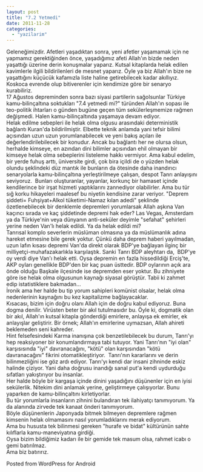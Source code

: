 ```yaml
---
layout: post
title: "7.2 Yetmedi"
date: 2011-11-28
categories: 
  - "yazilarim"
---
```


Geleneğimizdir. Afetleri yaşadıktan sonra, yeni afetler yaşamamak için ne yapmamız gerektiğinden önce, yaşadığımız afeti Allah'ın bizde neden yaşattığı üzerine derin konuşmalar yaparız. Kutsal kitaplarda helak edilen kavimlerle ilgili bildirilenleri de mesnet yaparız. Öyle ya biz Allah'ın bize ne yaşattığını küçücük kafamızla liste haline getirebilecek kadar akıllıyız. Koskoca evrende olup bitiverenler için kendimize göre bir senaryo kurabiliriz.  
17 Ağustos depreminden sonra bazı siyasi partilerin sağolsunlar Türkiye kamu-bilinçaltına soktukları "7.4 yetmedi mi?" türünden Allah'ın sopası ile teo-politik ihtarları o günden bugüne geçen tüm sekülerleşmemize rağmen değişmedi. Halen kamu-bilinçaltında yaşamaya devam ediyor.  
Helak edilme sebepleri ile helak olma olgusu arasındaki deterministik bağlantı Kuran'da bildirilmiştir. Elbette teknik anlamda yani tefsir bilimi açısından uzun uzun yorumlanabilecek ve yeni bakış açıları ile değerlendirilebilecek bir konudur. Ancak bu bağlantı her ne olursa olsun, herhalde kimseye, en azından dini bilimler açısından ehil olmayan bir kimseye helak olma sebeplerini listeleme hakkı vermiyor. Ama kabul edelim, bir yerde fuhuş arttı, üniversite girdi, çok bira içildi de o yüzden helak olundu şeklindeki düz mantık ile bunların da ötesinde daha inandırıcı senaryolarla kamu-bilinçaltına yerleştirilmeye çalışan, despot Tanrı anlayışını seviyoruz.  Bunları oluşturanlar, yayanlar, korkunç bir hamaset içinde kendilerince bir irşat hizmeti yaptıklarını zannediyor olabilirler. Ama bu tür sığ korku hikayeleri maalesef bu niyetin kendisine zarar veriyor. "Deprem şiddeti= Fuhşiyat+Alkol tüketimi-Namaz kılan adedi" şeklinde özetlenebilecek bir denklemle depremleri yorumlarsak Allah aşkına Van kaçıncı sırada ve kaç şiddetinde depremi hak eder? Las Vegas, Amsterdam ya da Türkiye'nin veya dünyanın anti-seküler deyimle "sefahat" şehirleri yerine neden Van'lı helak edildi. Ya da helak edildi mi?  
Tanrısal komplo severlerin müslüman olmasına ya da müslümanlık adına hareket etmesine bile gerek yoktur. Çünkü daha deprem haberi yayılmadan, uzun lafın kısası depremi Van'da direkt olarak BDP'ye bağlayan ilginç bir milliyetçi-muhafazakarlıkla karşılaştık. Sanki Tanrı BDP aleyhtarı da,  BDP'ye oy verdi diye Van'ı helak etti. Oysa depremin en fazla hissedildiği Erciş'te, AKP oyları genellikle BDP'den bir kaç puan üsttedir. BDP oylarının açık ara önde olduğu Başkale ilçesinde ise depremden eser yoktur. Bu zihniyete göre ise helak olma olgusunun kaynağı siyasal görüştür. Tabii ki zahmet edip istatistiklere bakmadan...  
İronik ama her halde bu tip yorum sahipleri komünist olsalar, helak olma nedenlerinin kaynağını bu kez kapitalizme bağlayacaklar.  
Kısacası, bizim için doğru olanı Allah için de doğru kabul ediyoruz. Buna dogma denilir. Virüsten beter bir akıl tutulmasıdır bu. Öyle ki, dogmatik olan bir akıl, Allah'ın kutsal kitapla gönderdiği emirlere, anlayışa ek emirler, ek anlayışlar geliştirir. Bir örnek; Allah'ın emirlerine uymazsan, Allah ahireti beklemeden seni kahreder.  
Hint felsefesindeki Karma inanışına çok benzetilebilecek bu durum, Tanrı'yı hep reaksiyoner bir konumlandırmaya tabi tutuyor. Yani Tanrı'nın "iyi olan" karşısısında "iyi" davranacağını, "kötü" olan karşısından "kötü davranacağını" fikrini otomatikleştiriyor.  Tanrı'nın kararlarını ve derin bilinmezliğini ise göz ardı ediyor. Tanrı'yı kendi dar insani zihninde eskiz halinde çiziyor. Yani daha doğrusu inandığı sanal put'a kendi uydurduğu sıfatları yakıştırıyor bu insanlar.  
Her halde böyle bir kargaşa içinde dinini yaşadığını düşünenler için en iyisi sekülerlik. Nitekim dini anlamak yerine, geliştirmeye çalışıyorlar. Bunu yaparken de kamu-bilinçaltını kirletiyorlar.  
Bu tür yorumlarla insanların zihnini bulandıran tek ilahiyatçı tanımıyorum. Ya da alanında zirvede tek kanaat önderi tanımıyorum.  
Böyle düşünenlerin Japonyada bitmek bilmeyen depremlere rağmen kimsenin helak olmamasını nasıl yorumladıklarını merak ediyorum.  
Ama bu hususta tek bilinmesi gereken "hurafe ve bidat" kültürünün sahte kılıflarla kamu-maneviyatına girdiği.  
Oysa bizim bildiğimiz kadarı ile bir gemide tek masum olsa, rahmet icabı o gemi batırılmaz.  
Ama biz batırırız.

Posted from WordPress for Android
